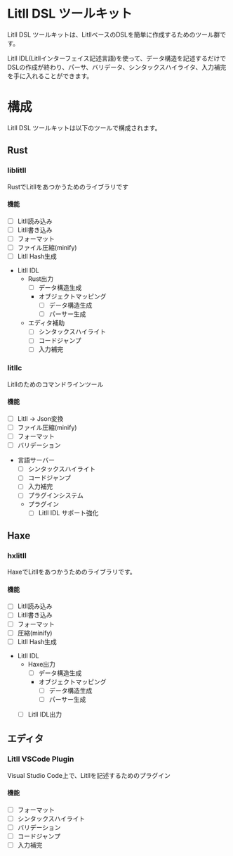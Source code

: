 # Litll DSL ツールキット

Litll DSL ツールキットは、LitllベースのDSLを簡単に作成するためのツール群です。

Litll IDL(Litllインターフェイス記述言語)を使って、データ構造を記述するだけでDSLの作成が終わり、パーサ、バリデータ、シンタックスハイライタ、入力補完を手に入れることができます。


# 構成

Litll DSL ツールキットは以下のツールで構成されます。

## Rust

### liblitll
RustでLitllをあつかうためのライブラリです

#### 機能
- [ ] Litll読み込み
- [ ] Litll書き込み
- [ ] フォーマット
- [ ] ファイル圧縮(minify)
- [ ] Litll Hash生成

- Litll IDL
    - Rust出力
        - [ ] データ構造生成
        - オブジェクトマッピング
            - [ ] データ構造生成
            - [ ] パーサー生成 
    - エディタ補助
        - [ ] シンタックスハイライト
        - [ ] コードジャンプ
        - [ ] 入力補完

### litllc
Litllのためのコマンドラインツール

#### 機能
- [ ] Litll → Json変換
- [ ] ファイル圧縮(minify)
- [ ] フォーマット
- [ ] バリデーション

- 言語サーバー
    - [ ] シンタックスハイライト
    - [ ] コードジャンプ
    - [ ] 入力補完
    - [ ] プラグインシステム
    - プラグイン
        - [ ] Litll IDL サポート強化

## Haxe

### hxlitll
HaxeでLitllをあつかうためのライブラリです。

#### 機能
- [ ] Litll読み込み
- [ ] Litll書き込み
- [ ] フォーマット
- [ ] 圧縮(minify)
- [ ] Litll Hash生成

- Litll IDL
    - Haxe出力
        - [ ] データ構造生成
        - オブジェクトマッピング
            - [ ] データ構造生成
            - [ ] パーサー生成 
    - [ ] Litll IDL出力


## エディタ

### Litll VSCode Plugin
Visual Studio Code上で、Litllを記述するためのプラグイン

#### 機能
- [ ] フォーマット
- [ ] シンタックスハイライト
- [ ] バリデーション
- [ ] コードジャンプ
- [ ] 入力補完
